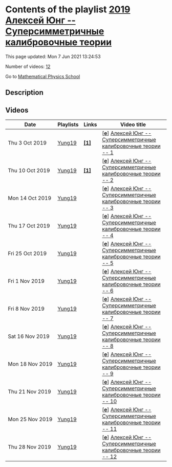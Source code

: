 # Contents of the playlist [2019 Алексей Юнг -- Суперсимметричные калибровочные теории](https://www.youtube.com/playlist?list=PLLGkFbxve671KnoxbIn8FfXG1nyZDzY3x)

This page updated: Mon 7 Jun 2021 13:24:53

Number of videos: [12](#videos)

Go to [Mathematical Physics School](../README.md)

## Description



## Videos

|Date|Playlists|Links|Video title|
|---|---|---|---|
| Thu&nbsp;3&nbsp;Oct&nbsp;2019 | [Yung19](../playlists/Yung19 "2019 Алексей Юнг -- Суперсимметричные калибровочные теории") | [**[1]**](https://crei.skoltech.ru/cas/education/mscprog/schedule_msc_f19/) | [[**e**](https://studio.youtube.com/video/kk8XoUHKMyY/edit "Edit")] [Алексей Юнг -- Суперсимметричные калибровочные теории -- 1](https://www.youtube.com/watch?v=kk8XoUHKMyY&list=PLLGkFbxve671KnoxbIn8FfXG1nyZDzY3x "Звук есть только первые 40 минут.&#013;&#013;Лекции проходят в Сколтехе по четвергам в 15:00: https://crei.skoltech.ru/cas/education/mscprog/schedule&#95;msc&#95;f19/") |
| Thu&nbsp;10&nbsp;Oct&nbsp;2019 | [Yung19](../playlists/Yung19 "2019 Алексей Юнг -- Суперсимметричные калибровочные теории") | [**[1]**](https://crei.skoltech.ru/cas/education/mscprog/schedule_msc_f19/) | [[**e**](https://studio.youtube.com/video/_IXYM4GOCBA/edit "Edit")] [Алексей Юнг -- Суперсимметричные калибровочные теории -- 2](https://www.youtube.com/watch?v=_IXYM4GOCBA&list=PLLGkFbxve671KnoxbIn8FfXG1nyZDzY3x "Лекции проходят в Сколтехе по четвергам в 15:00: https://crei.skoltech.ru/cas/education/mscprog/schedule&#95;msc&#95;f19/") |
| Mon&nbsp;14&nbsp;Oct&nbsp;2019 | [Yung19](../playlists/Yung19 "2019 Алексей Юнг -- Суперсимметричные калибровочные теории") |  | [[**e**](https://studio.youtube.com/video/7iHKydt1cDU/edit "Edit")] [Алексей Юнг -- Суперсимметричные калибровочные теории -- 3](https://www.youtube.com/watch?v=7iHKydt1cDU&list=PLLGkFbxve671KnoxbIn8FfXG1nyZDzY3x) |
| Thu&nbsp;17&nbsp;Oct&nbsp;2019 | [Yung19](../playlists/Yung19 "2019 Алексей Юнг -- Суперсимметричные калибровочные теории") |  | [[**e**](https://studio.youtube.com/video/Pm1ZQMccZEg/edit "Edit")] [Алексей Юнг -- Суперсимметричные калибровочные теории -- 4](https://www.youtube.com/watch?v=Pm1ZQMccZEg&list=PLLGkFbxve671KnoxbIn8FfXG1nyZDzY3x) |
| Fri&nbsp;25&nbsp;Oct&nbsp;2019 | [Yung19](../playlists/Yung19 "2019 Алексей Юнг -- Суперсимметричные калибровочные теории") |  | [[**e**](https://studio.youtube.com/video/f2QqCnVGBAs/edit "Edit")] [Алексей Юнг -- Суперсимметричные калибровочные теории -- 5](https://www.youtube.com/watch?v=f2QqCnVGBAs&list=PLLGkFbxve671KnoxbIn8FfXG1nyZDzY3x) |
| Fri&nbsp;1&nbsp;Nov&nbsp;2019 | [Yung19](../playlists/Yung19 "2019 Алексей Юнг -- Суперсимметричные калибровочные теории") |  | [[**e**](https://studio.youtube.com/video/9zg9gpiieO8/edit "Edit")] [Алексей Юнг -- Суперсимметричные калибровочные теории -- 6](https://www.youtube.com/watch?v=9zg9gpiieO8&list=PLLGkFbxve671KnoxbIn8FfXG1nyZDzY3x) |
| Fri&nbsp;8&nbsp;Nov&nbsp;2019 | [Yung19](../playlists/Yung19 "2019 Алексей Юнг -- Суперсимметричные калибровочные теории") |  | [[**e**](https://studio.youtube.com/video/rxcTnObH6Xk/edit "Edit")] [Алексей Юнг -- Суперсимметричные калибровочные теории -- 7](https://www.youtube.com/watch?v=rxcTnObH6Xk&list=PLLGkFbxve671KnoxbIn8FfXG1nyZDzY3x) |
| Sat&nbsp;16&nbsp;Nov&nbsp;2019 | [Yung19](../playlists/Yung19 "2019 Алексей Юнг -- Суперсимметричные калибровочные теории") |  | [[**e**](https://studio.youtube.com/video/jaYCiBirmS8/edit "Edit")] [Алексей Юнг -- Суперсимметричные калибровочные теории -- 8](https://www.youtube.com/watch?v=jaYCiBirmS8&list=PLLGkFbxve671KnoxbIn8FfXG1nyZDzY3x) |
| Mon&nbsp;18&nbsp;Nov&nbsp;2019 | [Yung19](../playlists/Yung19 "2019 Алексей Юнг -- Суперсимметричные калибровочные теории") |  | [[**e**](https://studio.youtube.com/video/8reByp0LpbU/edit "Edit")] [Алексей Юнг -- Суперсимметричные калибровочные теории -- 9](https://www.youtube.com/watch?v=8reByp0LpbU&list=PLLGkFbxve671KnoxbIn8FfXG1nyZDzY3x) |
| Thu&nbsp;21&nbsp;Nov&nbsp;2019 | [Yung19](../playlists/Yung19 "2019 Алексей Юнг -- Суперсимметричные калибровочные теории") |  | [[**e**](https://studio.youtube.com/video/yEZKIgeIL-A/edit "Edit")] [Алексей Юнг -- Суперсимметричные калибровочные теории -- 10](https://www.youtube.com/watch?v=yEZKIgeIL-A&list=PLLGkFbxve671KnoxbIn8FfXG1nyZDzY3x) |
| Mon&nbsp;25&nbsp;Nov&nbsp;2019 | [Yung19](../playlists/Yung19 "2019 Алексей Юнг -- Суперсимметричные калибровочные теории") |  | [[**e**](https://studio.youtube.com/video/Vgqx1DyiYWY/edit "Edit")] [Алексей Юнг -- Суперсимметричные калибровочные теории -- 11](https://www.youtube.com/watch?v=Vgqx1DyiYWY&list=PLLGkFbxve671KnoxbIn8FfXG1nyZDzY3x) |
| Thu&nbsp;28&nbsp;Nov&nbsp;2019 | [Yung19](../playlists/Yung19 "2019 Алексей Юнг -- Суперсимметричные калибровочные теории") |  | [[**e**](https://studio.youtube.com/video/v7pX0M0g7xE/edit "Edit")] [Алексей Юнг -- Суперсимметричные калибровочные теории -- 12](https://www.youtube.com/watch?v=v7pX0M0g7xE&list=PLLGkFbxve671KnoxbIn8FfXG1nyZDzY3x) |
